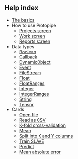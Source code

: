 ## Help index

* [The basics](basics.html)
* How to use Protopipe
    * [Projects screen](projects_screen.html)
    * [Work screen](work_screen.html)
    * [Reports screen](reports_screen.html)
* Data types
    * [Boolean](types/Boolean.html)
    * [Callback](types/Callback.html)
    * [DynamicObject](types/DynamicObject.html)
    * [Event](types/Event.html)
    * [FileStream](types/FileStream.html)
    * [Float](types/Float.html)
    * [FloatRanges](types/FloatRanges.html)
    * [Integer](types/Integer.html)
    * [IntegerRanges](types/IntegerRanges.html)
    * [String](types/String.html)
    * [Tensor](types/Tensor.html)
* Cards
    * [Open file](cards/openFile.html)
    * [Read as CSV](cards/readAsCSV.html)
    * [K-fold cross-validation](cards/kFoldCrossValidation.html)
    * [Mean](cards/mean.html)
    * [Split into X and Y columns](cards/splitIntoXAndYColumns.html)
    * [Train SLAVE](cards/trainSLAVE.html)
    * [Predict](cards/predict.html)
    * [Mean absolute error](cards/meanAbsoluteError.html)
